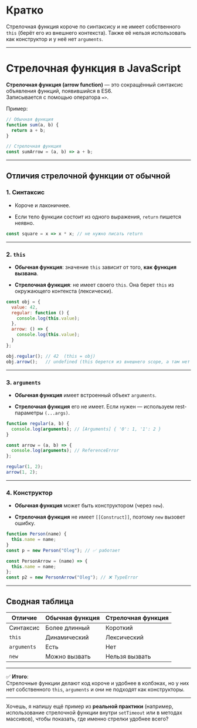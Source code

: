 # Кратко
Стрелочная функция короче по синтаксису и не имеет собственного `this` (берёт его из внешнего контекста). Также её нельзя использовать как конструктор и у неё нет `arguments`.

---

# Стрелочная функция в JavaScript

**Стрелочная функция (arrow function)** — это сокращённый синтаксис объявления функций, появившийся в ES6.  
Записывается с помощью оператора `=>`.

Пример:

```js
// Обычная функция
function sum(a, b) {
  return a + b;
}

// Стрелочная функция
const sumArrow = (a, b) => a + b;
```

---

## Отличия стрелочной функции от обычной

### 1. Синтаксис

- Короче и лаконичнее.
    
- Если тело функции состоит из одного выражения, `return` пишется неявно.
    

```js
const square = x => x * x; // не нужно писать return
```

---

### 2. `this`

- **Обычная функция**: значение `this` зависит от того, **как функция вызвана**.
    
- **Стрелочная функция**: не имеет своего `this`. Она берет `this` из окружающего контекста (лексически).
    

```js
const obj = {
  value: 42,
  regular: function () {
    console.log(this.value);
  },
  arrow: () => {
    console.log(this.value);
  }
};

obj.regular(); // 42  (this = obj)
obj.arrow();   // undefined (this берется из внешнего scope, а там нет value)
```

---

### 3. `arguments`

- **Обычная функция** имеет встроенный объект `arguments`.
    
- **Стрелочная функция** его не имеет. Если нужен — используем rest-параметры `(...args)`.
    

```js
function regular(a, b) {
  console.log(arguments); // [Arguments] { '0': 1, '1': 2 }
}

const arrow = (a, b) => {
  console.log(arguments); // ReferenceError
};

regular(1, 2);
arrow(1, 2);
```

---

### 4. Конструктор

- **Обычная функция** может быть конструктором (через `new`).
    
- **Стрелочная функция** не имеет `[[Construct]]`, поэтому `new` вызовет ошибку.
    

```js
function Person(name) {
  this.name = name;
}
const p = new Person("Oleg"); // ✅ работает

const PersonArrow = (name) => {
  this.name = name;
};
const p2 = new PersonArrow("Oleg"); // ❌ TypeError
```

---

## Сводная таблица

|Отличие|Обычная функция|Стрелочная функция|
|---|---|---|
|Синтаксис|Более длинный|Короткий|
|`this`|Динамический|Лексический|
|`arguments`|Есть|Нет|
|`new`|Можно вызвать|Нельзя вызвать|

---

✅ **Итого**:  
Стрелочные функции делают код короче и удобнее в колбэках, но у них нет собственного `this`, `arguments` и они не подходят как конструкторы.

---

Хочешь, я напишу ещё пример из **реальной практики** (например, использование стрелочной функции внутри `setTimeout` или в методах массивов), чтобы показать, где именно стрелки удобнее всего?